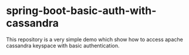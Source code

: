 # spring-boot-basic-auth-with-cassandra
This repository is a very simple demo which show how to access apache cassandra keyspace with basic authentication.
